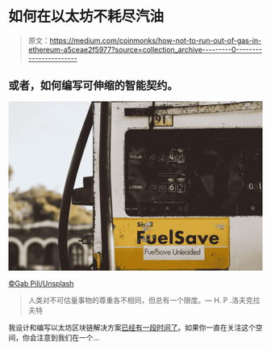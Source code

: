 # 如何在以太坊不耗尽汽油

> 原文：<https://medium.com/coinmonks/how-not-to-run-out-of-gas-in-ethereum-a5ceae2f5977?source=collection_archive---------0----------------------->

## 或者，如何编写可伸缩的智能契约。

![](img/edfcd2b488d49a2695f9498e8f267875.png)

[©Gab Pili/Unsplash](https://unsplash.com/photos/zXbKVDCyW8A)

> 人类对不可估量事物的尊重各不相同，但总有一个限度。— H. P .洛夫克拉夫特

我设计和编写以太坊区块链解决方案[已经有一段时间了](https://www.techhq.io/8196/blockchain-development-blockchain-architect-year/)。如果你一直在关注这个空间，你会注意到我们在一个…